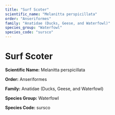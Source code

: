 ```yaml
---
title: "Surf Scoter"
scientific_name: "Melanitta perspicillata"
order: "Anseriformes"
family: "Anatidae (Ducks, Geese, and Waterfowl)"
species_group: "Waterfowl"
species_code: "sursco"
---
```


# Surf Scoter

**Scientific Name:** Melanitta perspicillata

**Order:** Anseriformes

**Family:** Anatidae (Ducks, Geese, and Waterfowl)

**Species Group:** Waterfowl

**Species Code:** sursco
